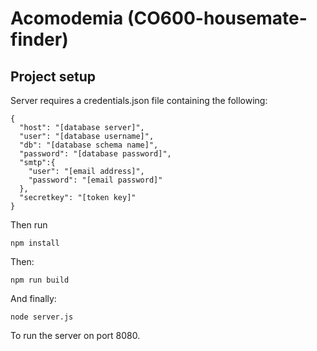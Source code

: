 # Acomodemia (CO600-housemate-finder)

## Project setup
Server requires a credentials.json file containing the following:
```
{
  "host": "[database server]",
  "user": "[database username]",
  "db": "[database schema name]",
  "password": "[database password]",
  "smtp":{
    "user": "[email address]",
    "password": "[email password]"
  },
  "secretkey": "[token key]"
}
```

Then run
```
npm install
```
Then:
```
npm run build
```
And finally:
```
node server.js
```
To run the server on port 8080.
